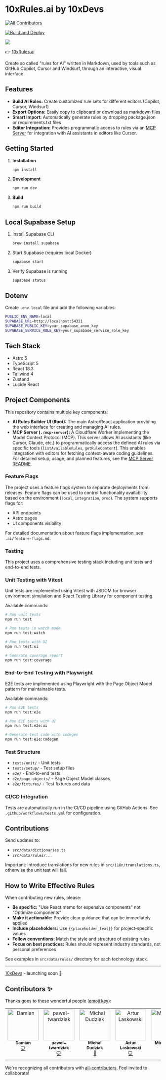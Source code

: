 # 10xRules.ai by 10xDevs

<!-- ALL-CONTRIBUTORS-BADGE:START - Do not remove or modify this section -->
[![All Contributors](https://img.shields.io/badge/all_contributors-6-orange.svg?style=flat-square)](#contributors-)
<!-- ALL-CONTRIBUTORS-BADGE:END -->

[![Build and Deploy](https://github.com/przeprogramowani/ai-rules-builder/actions/workflows/master.yml/badge.svg)](https://github.com/przeprogramowani/ai-rules-builder/actions/workflows/master.yml)

![](./public/demo.png)

👉 [10xRules.ai](https://10xrules.ai)

Create so called "rules for AI" written in Markdown, used by tools such as GitHub Copilot, Cursor and Windsurf, through an interactive, visual interface.

## Features

- **Build AI Rules:** Create customized rule sets for different editors (Copilot, Cursor, Windsurf)
- **Export Options:** Easily copy to clipboard or download as markdown files
- **Smart Import:** Automatically generate rules by dropping package.json or requirements.txt files
- **Editor Integration:** Provides programmatic access to rules via an [MCP Server](./mcp-server/README.md) for integration with AI assistants in editors like Cursor.

## Getting Started

1. **Installation**

   ```bash
   npm install
   ```

2. **Development**

   ```bash
   npm run dev
   ```

3. **Build**
   ```bash
   npm run build
   ```
## Local Supabase Setup

1. Install Supabase CLI

   ```bash
   brew install supabase
   ```

2. Start Supabase (requires local Docker)

   ```bash
   supabase start
   ```

3. Verify Supabase is running

   ```bash
   supabase status
   ```

## Dotenv

Create `.env.local` file and add the following variables:

```bash
PUBLIC_ENV_NAME=local
SUPABASE_URL=http://localhost:54321
SUPABASE_PUBLIC_KEY=your_supabase_anon_key
SUPABASE_SERVICE_ROLE_KEY=your_supabase_service_role_key
```

## Tech Stack

- Astro 5
- TypeScript 5
- React 18.3
- Tailwind 4
- Zustand
- Lucide React

## Project Components

This repository contains multiple key components:

-   **AI Rules Builder UI (Root):** The main Astro/React application providing the web interface for creating and managing AI rules.
-   **MCP Server (`./mcp-server`):** A Cloudflare Worker implementing the Model Context Protocol (MCP). This server allows AI assistants (like Cursor, Claude, etc.) to programmatically access the defined AI rules via specific tools (`listAvailableRules`, `getRuleContent`). This enables integration with editors for fetching context-aware coding guidelines. For detailed setup, usage, and planned features, see the [MCP Server README](./mcp-server/README.md).

### Feature Flags

The project uses a feature flags system to separate deployments from releases. Feature flags can be used to control functionality availability based on the environment (`local`, `integration`, `prod`). The system supports flags for:

- API endpoints
- Astro pages
- UI components visibility

For detailed documentation about feature flags implementation, see `.ai/feature-flags.md`.

### Testing

This project uses a comprehensive testing stack including unit tests and end-to-end tests.

### Unit Testing with Vitest

Unit tests are implemented using Vitest with JSDOM for browser environment simulation and React Testing Library for component testing.

Available commands:

```bash
# Run unit tests
npm run test

# Run tests in watch mode
npm run test:watch

# Run tests with UI
npm run test:ui

# Generate coverage report
npm run test:coverage
```

### End-to-End Testing with Playwright

E2E tests are implemented using Playwright with the Page Object Model pattern for maintainable tests.

Available commands:

```bash
# Run E2E tests
npm run test:e2e

# Run E2E tests with UI
npm run test:e2e:ui

# Generate test code with codegen
npm run test:e2e:codegen
```

### Test Structure

- `tests/unit/` - Unit tests
- `tests/setup/` - Test setup files
- `e2e/` - End-to-end tests
- `e2e/page-objects/` - Page Object Model classes
- `e2e/fixtures/` - Test fixtures and data

### CI/CD Integration

Tests are automatically run in the CI/CD pipeline using GitHub Actions. See `.github/workflows/tests.yml` for configuration.

## Contributions

Send updates to:

- `src/data/dictionaries.ts`
- `src/data/rules/...`

Important: Introduce translations for new rules in `src/i18n/translations.ts`, otherwise the unit test will fail.

## How to Write Effective Rules

When contributing new rules, please:

- **Be specific:** "Use React.memo for expensive components" not "Optimize components"
- **Make it actionable:** Provide clear guidance that can be immediately applied
- **Include placeholders:** Use `{{placeholder_text}}` for project-specific values
- **Follow conventions:** Match the style and structure of existing rules
- **Focus on best practices:** Rules should represent industry standards, not personal preferences

See examples in `src/data/rules/` directory for each technology stack.

---

[10xDevs](https://10xdevs.pl) - launching soon 🚀

## Contributors ✨

Thanks goes to these wonderful people ([emoji key](https://allcontributors.org/docs/en/emoji-key)):

<!-- ALL-CONTRIBUTORS-LIST:START - Do not remove or modify this section -->
<!-- prettier-ignore-start -->
<!-- markdownlint-disable -->
<table>
  <tbody>
    <tr>
      <td align="center" valign="top" width="14.28%"><a href="https://github.com/damianidczak"><img src="https://avatars.githubusercontent.com/u/21343496?v=4?s=100" width="100px;" alt="Damian"/><br /><sub><b>Damian</b></sub></a><br /><a href="https://github.com/przeprogramowani/ai-rules-builder/commits?author=damianidczak" title="Code">💻</a></td>
      <td align="center" valign="top" width="14.28%"><a href="https://github.com/pawel-twardziak"><img src="https://avatars.githubusercontent.com/u/180847852?v=4?s=100" width="100px;" alt="pawel-twardziak"/><br /><sub><b>pawel-twardziak</b></sub></a><br /><a href="https://github.com/przeprogramowani/ai-rules-builder/commits?author=pawel-twardziak" title="Code">💻</a></td>
      <td align="center" valign="top" width="14.28%"><a href="https://github.com/dudziakm"><img src="https://avatars.githubusercontent.com/u/10773170?v=4?s=100" width="100px;" alt="Michal Dudziak"/><br /><sub><b>Michal Dudziak</b></sub></a><br /><a href="#maintenance-dudziakm" title="Maintenance">🚧</a></td>
      <td align="center" valign="top" width="14.28%"><a href="https://www.linkedin.com/in/artur-laskowski94"><img src="https://avatars.githubusercontent.com/u/92392161?v=4?s=100" width="100px;" alt="Artur Laskowski"/><br /><sub><b>Artur Laskowski</b></sub></a><br /><a href="https://github.com/przeprogramowani/ai-rules-builder/commits?author=arturlaskowski" title="Code">💻</a></td>
      <td align="center" valign="top" width="14.28%"><a href="https://github.com/Michaelzag"><img src="https://avatars.githubusercontent.com/u/4809030?v=4?s=100" width="100px;" alt="Michaelzag"/><br /><sub><b>Michaelzag</b></sub></a><br /><a href="https://github.com/przeprogramowani/ai-rules-builder/commits?author=Michaelzag" title="Code">💻</a></td>
      <td align="center" valign="top" width="14.28%"><a href="https://github.com/PeterPorzuczek"><img src="https://avatars.githubusercontent.com/u/24259570?v=4?s=100" width="100px;" alt="Piotr Porzuczek"/><br /><sub><b>Piotr Porzuczek</b></sub></a><br /><a href="https://github.com/przeprogramowani/ai-rules-builder/commits?author=PeterPorzuczek" title="Code">💻</a></td>
    </tr>
  </tbody>
</table>

<!-- markdownlint-restore -->
<!-- prettier-ignore-end -->

<!-- ALL-CONTRIBUTORS-LIST:END -->

We're recognizing all contributors with [all-contributors](https://github.com/all-contributors/all-contributors). Feel invited to collaborate!
